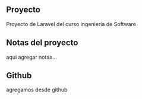 ## Proyecto
Proyecto de Laravel del curso ingenieria de Software
## Notas del proyecto
aqui agregar notas...
## Github
agregamos desde github
